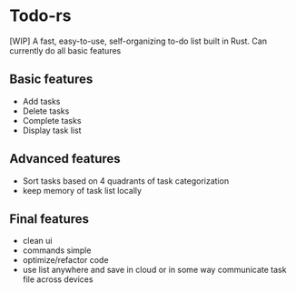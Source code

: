 # Todo-rs
 [WIP] A fast, easy-to-use, self-organizing to-do list built in Rust. Can currently do all basic features
 
 ## Basic features
 - Add tasks
 - Delete tasks
 - Complete tasks
 - Display task list
 
 ## Advanced features
 - Sort tasks based on 4 quadrants of task categorization
 - keep memory of task list locally

## Final features
  - clean ui
  - commands simple
  - optimize/refactor code
  - use list anywhere and save in cloud or in some way communicate task file across devices
